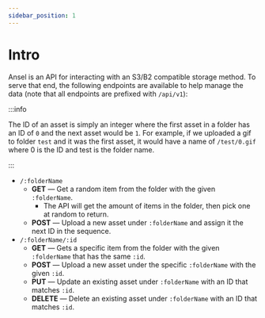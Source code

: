 ```yaml
---
sidebar_position: 1
---
```


# Intro

Ansel is an API for interacting with an S3/B2 compatible storage method. To serve that end, the following endpoints are available to help manage the data (note that all endpoints are prefixed with `/api/v1`):

:::info

The ID of an asset is simply an integer where the first asset in a folder has an ID of `0` and the next asset would be `1`. For example, if we uploaded a gif to folder `test` and it was the first asset, it would have a name of `/test/0.gif` where 0 is the ID and test is the folder name.

:::

- `/:folderName`
  - **GET** — Get a random item from the folder with the given `:folderName`.
    - The API will get the amount of items in the folder, then pick one at random to return.
  - **POST** — Upload a new asset under `:folderName` and assign it the next ID in the sequence.
- `/:folderName/:id`
  - **GET** — Gets a specific item from the folder with the given `:folderName` that has the same `:id`.
  - **POST** — Upload a new asset under the specific `:folderName` with the given `:id`.
  - **PUT** — Update an existing asset under `:folderName` with an ID that matches `:id`.
  - **DELETE** — Delete an existing asset under `:folderName` with an ID that matches `:id`.
